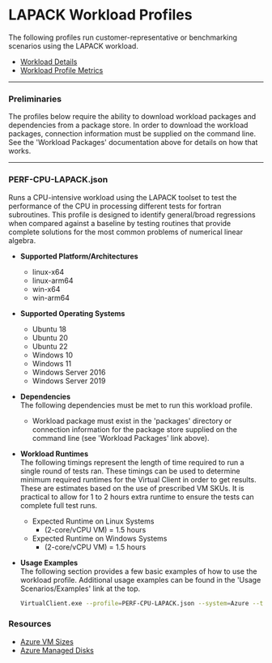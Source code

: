 ﻿# LAPACK Workload Profiles
The following profiles run customer-representative or benchmarking scenarios using the LAPACK workload.  

* [Workload Details](./LAPACK.md)  
* [Workload Profile Metrics](./LAPACKMetrics.md)  


-----------------------------------------------------------------------

### Preliminaries
The profiles below require the ability to download workload packages and dependencies from a package store. In order to download the workload packages, connection information 
must be supplied on the command line. See the 'Workload Packages' documentation above for details on how that works.

-----------------------------------------------------------------------

### PERF-CPU-LAPACK.json
Runs a CPU-intensive workload using the LAPACK toolset to test the performance of the CPU in processing different tests for fortran subroutines.
This profile is designed to identify general/broad regressions when compared against a baseline by testing routines that provide complete 
solutions for the most common problems of numerical linear algebra.

* **Supported Platform/Architectures**
  * linux-x64
  * linux-arm64
  * win-x64
  * win-arm64

* **Supported Operating Systems**
  * Ubuntu 18
  * Ubuntu 20
  * Ubuntu 22
  * Windows 10
  * Windows 11
  * Windows Server 2016
  * Windows Server 2019

* **Dependencies**  
  The following dependencies must be met to run this workload profile.

  * Workload package must exist in the 'packages' directory or connection information for the package store supplied on the command line (see 'Workload Packages' link above).

* **Workload Runtimes**  
  The following timings represent the length of time required to run a single round of tests ran. These timings can be used to determine
  minimum required runtimes for the Virtual Client in order to get results. These are estimates based on the use of prescribed VM SKUs.
  It is practical to allow for 1 to 2 hours extra runtime to ensure the tests can complete full test runs.

  * Expected Runtime on Linux Systems
    * (2-core/vCPU VM) = 1.5 hours
  * Expected Runtime on Windows Systems
    * (2-core/vCPU VM) = 1.5 hours

* **Usage Examples**  
  The following section provides a few basic examples of how to use the workload profile. Additional usage examples can be found in the
  'Usage Scenarios/Examples' link at the top.



  ``` bash
  VirtualClient.exe --profile=PERF-CPU-LAPACK.json --system=Azure --timeout=1440 --packageStore="{BlobConnectionString|SAS Uri}"
  ```


### Resources
* [Azure VM Sizes](https://docs.microsoft.com/en-us/azure/virtual-machines/sizes)
* [Azure Managed Disks](https://azure.microsoft.com/en-us/pricing/details/managed-disks/)